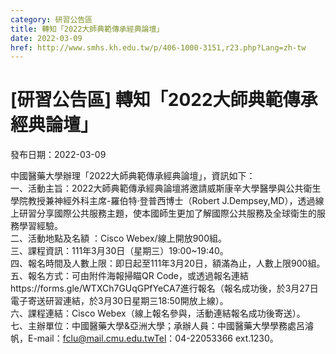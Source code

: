 ```yaml
---
category: 研習公告區
title: 轉知「2022大師典範傳承經典論壇」
date: 2022-03-09
href: http://www.smhs.kh.edu.tw/p/406-1000-3151,r23.php?Lang=zh-tw
---
```


# [研習公告區] 轉知「2022大師典範傳承經典論壇」

發布日期：2022-03-09

中國醫藥大學辦理「2022大師典範傳承經典論壇」，資訊如下：  
一、活動主旨：2022大師典範傳承經典論壇將邀請威斯康辛大學醫學與公共衛生學院教授兼神經外科主席-羅伯特·登普西博士（Robert J.Dempsey,MD），透過線上研習分享國際公共服務主題，使本國師生更加了解國際公共服務及全球衛生的服務學習經驗。  
二、活動地點及名額 ：Cisco Webex/線上開放900組。  
三、課程資訊：111年3月30日（星期三）19:00~19:40。  
四、報名時間及人數上限：即日起至111年3月20日，額滿為止，人數上限900組。  
五、報名方式：可由附件海報掃瞄QR Code，或透過報名連結https://forms.gle/WTXCh7GUqGPfYeCA7進行報名（報名成功後，於3月27日電子寄送研習連結，於3月30日星期三18:50開放上線）。  
六、課程連結：Cisco Webex（線上報名參與，活動連結報名成功後寄送）。  
七、主辦單位：中國醫藥大學&亞洲大學；承辦人員：中國醫藥大學學務處呂濬帆，E-mail：fclu@mail.cmu.edu.twTel：04-22053366 ext.1230。

